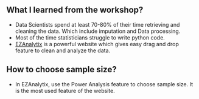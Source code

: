 ## What I learned from the workshop?
- Data Scientists spend at least 70-80% of their time retrieving and cleaning the data. Which include imputation and Data processing.
- Most of the time statisticians struggle to write python code.
- [EZAnalytix](https://ce.ezanalytix.com/index) is a powerful website which gives easy drag and drop feature to clean and analyze the data. 

## How to choose sample size?
- In EZAnalytix, use the Power Analysis feature to choose sample size. It is the most used feature of the website.

